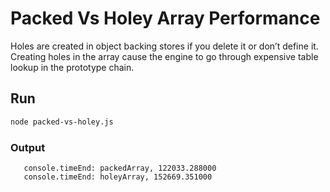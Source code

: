 # Packed Vs Holey Array Performance
Holes are created in object backing stores if you delete it or don’t define it. Creating holes in the array cause the engine to go through expensive table lookup in the prototype chain.

## Run
 ```sh
 node packed-vs-holey.js
 ```

### Output
```
   console.timeEnd: packedArray, 122033.288000
   console.timeEnd: holeyArray, 152669.351000
```
